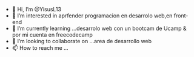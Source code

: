 - 👋 Hi, I’m @YisusL13
- 👀 I’m interested in aprfender programacion en desarrolo web,en front-end
- 🌱 I’m currently learning ...desarrolo web con un bootcam de Ucamp & por mi cuenta  en freecodecamp
- 💞️ I’m looking to collaborate on ...area de desarrollo web
- 📫 How to reach me ...

<!---
YisusL13/YisusL13 is a ✨ special ✨ repository because its `README.md` (this file) appears on your GitHub profile.
You can click the Preview link to take a look at your changes.
--->
